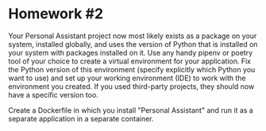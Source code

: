 # Homework #2
Your Personal Assistant project now most likely exists as a package on your system, installed globally, and uses the version of Python that is installed on your system with packages installed on it. Use any handy pipenv or poetry tool of your choice to create a virtual environment for your application. Fix the Python version of this environment (specify explicitly which Python you want to use) and set up your working environment (IDE) to work with the environment you created. If you used third-party projects, they should now have a specific version too.

Create a Dockerfile in which you install "Personal Assistant" and run it as a separate application in a separate container.